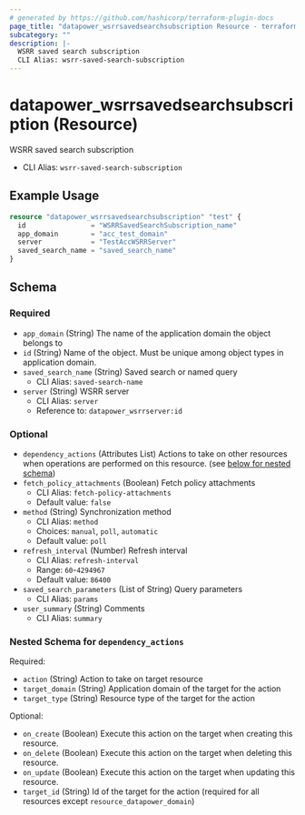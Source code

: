 ```yaml
---
# generated by https://github.com/hashicorp/terraform-plugin-docs
page_title: "datapower_wsrrsavedsearchsubscription Resource - terraform-provider-datapower"
subcategory: ""
description: |-
  WSRR saved search subscription
  CLI Alias: wsrr-saved-search-subscription
---
```


# datapower_wsrrsavedsearchsubscription (Resource)

WSRR saved search subscription
  - CLI Alias: `wsrr-saved-search-subscription`

## Example Usage

```terraform
resource "datapower_wsrrsavedsearchsubscription" "test" {
  id                = "WSRRSavedSearchSubscription_name"
  app_domain        = "acc_test_domain"
  server            = "TestAccWSRRServer"
  saved_search_name = "saved_search_name"
}
```

<!-- schema generated by tfplugindocs -->
## Schema

### Required

- `app_domain` (String) The name of the application domain the object belongs to
- `id` (String) Name of the object. Must be unique among object types in application domain.
- `saved_search_name` (String) Saved search or named query
  - CLI Alias: `saved-search-name`
- `server` (String) WSRR server
  - CLI Alias: `server`
  - Reference to: `datapower_wsrrserver:id`

### Optional

- `dependency_actions` (Attributes List) Actions to take on other resources when operations are performed on this resource. (see [below for nested schema](#nestedatt--dependency_actions))
- `fetch_policy_attachments` (Boolean) Fetch policy attachments
  - CLI Alias: `fetch-policy-attachments`
  - Default value: `false`
- `method` (String) Synchronization method
  - CLI Alias: `method`
  - Choices: `manual`, `poll`, `automatic`
  - Default value: `poll`
- `refresh_interval` (Number) Refresh interval
  - CLI Alias: `refresh-interval`
  - Range: `60`-`4294967`
  - Default value: `86400`
- `saved_search_parameters` (List of String) Query parameters
  - CLI Alias: `params`
- `user_summary` (String) Comments
  - CLI Alias: `summary`

<a id="nestedatt--dependency_actions"></a>
### Nested Schema for `dependency_actions`

Required:

- `action` (String) Action to take on target resource
- `target_domain` (String) Application domain of the target for the action
- `target_type` (String) Resource type of the target for the action

Optional:

- `on_create` (Boolean) Execute this action on the target when creating this resource.
- `on_delete` (Boolean) Execute this action on the target when deleting this resource.
- `on_update` (Boolean) Execute this action on the target when updating this resource.
- `target_id` (String) Id of the target for the action (required for all resources except `resource_datapower_domain`)

